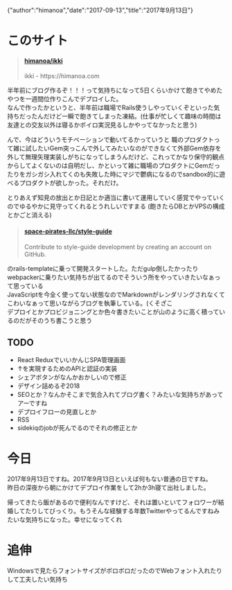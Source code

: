 {"author":"himanoa","date":"2017-09-13","title":"2017年9月13日"}
# このサイト

<blockquote class="embedly-card"><h4><a href="https://github.com/himanoa/ikki">himanoa/ikki</a></h4><p>ikki - https://himanoa.com</p></blockquote>


半年前にブログ作るぞ！！！って気持ちになって5日くらいかけて飽きてやめたやつを一週間位作りこんでデプロイした。  
なんで作ったかというと、半年前は職場でRails使うしやっていくぞといった気持ちだったんだけど一瞬で飽きてしまった凍結。(仕事が忙しくて趣味の時間は友達との交友以外は寝るかボイロ実況見るしかやってなかったと思う)  

んで、今はどういうモチベーションで動いてるかっていうと 職のプロダクトって雑に試したいGem突っこんで外してみたいなのができなくて外部Gem依存を外して無理矢理実装しがちになってしまうんだけど、これってかなり保守的観点からしてよくないのは自明だし、かといって雑に職場のプロダクトにGemだったりをガシガシ入れてくのも失敗した時にマジで鬱病になるのでsandbox的に遊べるプロダクトが欲しかった。それだけ。  

とりあえず知見の放出とか日記とか適当に書いて運用していく感覚でやっていくのでゆるやかに見守ってくれるとうれしいですまる
(飽きたらDBとかVPSの構成とかごと消える)  

<blockquote class="embedly-card"><h4><a href="https://github.com/space-pirates-llc/style-guide">space-pirates-llc/style-guide</a></h4><p>Contribute to style-guide development by creating an account on GitHub.</p></blockquote>


のrails-templateに乗って開発スタートした。ただgulp倒したかったりwebpackerに乗りたい気持ちが出てるのでそういう所をやっていきたいなぁって思っている  
JavaScriptを今全く使ってない状態なのでMarkdownがレンダリングされなくてこわいなぁって思いながらブログを執筆している。(くそざこ  
デプロイとかプロビジョニングとか色々書きたいことが山のように高く積っているのだがそのうち書こうと思う

## TODO

- React ReduxでいいかんじSPA管理画面
- ↑を実現するためのAPIと認証の実装
- シェアボタンがなんかおかしいので修正
- デザイン詰めるぞ2018
- SEOとか？なんかそこまで気合入れてブログ書く？みたいな気持ちがあってアーですね
- デプロイフローの見直しとか
- RSS
- sidekiqのjobが死んでるのでそれの修正とか

# 今日

2017年9月13日ですね。2017年9月13日といえば何もない普通の日ですね。  
昨日の深夜から朝にかけてデプロイ作業をして2hか3h寝て出社しました。  

帰ってきたら飯があるので便利なんですけど、それは置いといてフォロワーが結婚してたりしてびっくり。もうそんな経験する年数Twitterやってるんですねみたいな気持ちになった。幸せになってくれ

# 追伸
 
Windowsで見たらフォントサイズがボロボロだったのでWebフォント入れたりして工夫したい気持ち

